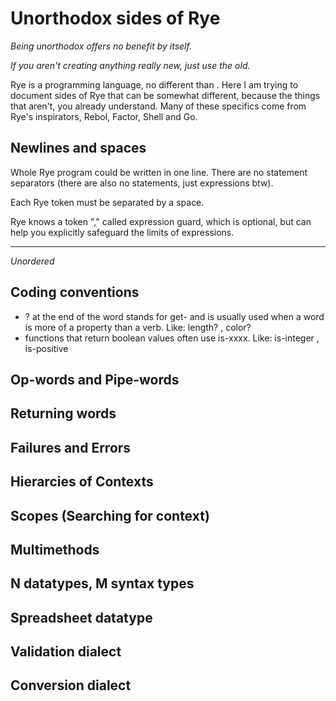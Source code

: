 # Unorthodox sides of Rye

_Being unorthodox offers no benefit by itself._ 

_If you aren't creating anything really new, just use the old._

Rye is a programming language, no different than <Insert your own>. Here I am trying to document sides of Rye that can be somewhat different, because the things that aren't, you already understand.
Many of these specifics come from Rye's inspirators, Rebol, Factor, Shell and Go. 

## Newlines and spaces

Whole Rye program could be written in one line. There are no statement separators (there are also no statements, just expressions btw).

Each Rye token must be separated by a space.

Rye knows a token "," called expression guard, which is optional, but can help you explicitly safeguard the limits of expressions.

----

_Unordered_

## Coding conventions

* ? at the end of the word stands for get- and is usually used when a word is more of a property than a verb. Like: length? , color?
* functions that return boolean values often use is-xxxx. Like: is-integer , is-positive

## Op-words and Pipe-words

## Returning words

## Failures and Errors

## Hierarcies of Contexts

## Scopes (Searching for context)

## Multimethods

## N datatypes, M syntax types

## Spreadsheet datatype

## Validation dialect

## Conversion dialect
